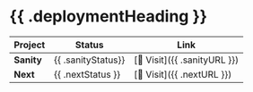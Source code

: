 # {{ .deploymentHeading }}

| Project    | Status             | Link                         |
| ---------- | ------------------ | ---------------------------- |
| **Sanity** | {{ .sanityStatus}} | [🔗 Visit]({{ .sanityURL }}) |
| **Next**   | {{ .nextStatus }}  | [🔗 Visit]({{ .nextURL }})   |
